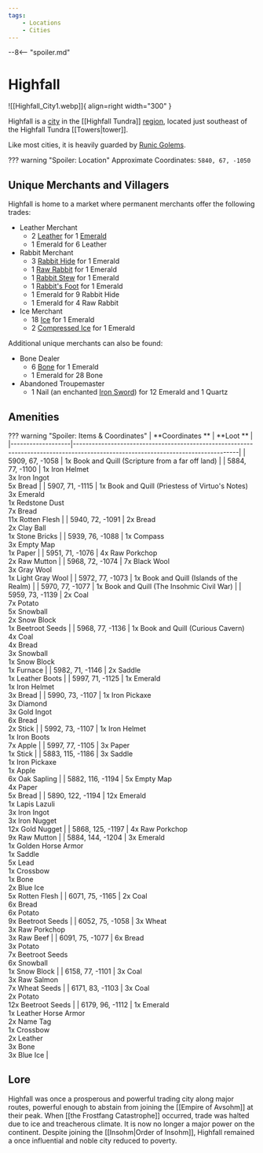 ```yaml
---
tags:
    - Locations
    - Cities
---
```


--8<-- "spoiler.md"

# Highfall

![[Highfall_City1.webp]]{ align=right width="300" }

Highfall is a [city](Cities "wikilink") in the [[Highfall Tundra]] [region](/Regions), located just southeast of the Highfall Tundra [[Towers|tower]].

Like most cities, it is heavily guarded by [Runic Golems](https://minecraft.gamepedia.com/Iron_Golem).

??? warning "Spoiler: Location"
	Approximate Coordinates: `5840, 67, -1050`

## Unique Merchants and Villagers

Highfall is home to a market where permanent merchants offer the
following trades:

- Leather Merchant
    - 2 [Leather](https://minecraft.gamepedia.com/Leather) for 1 [Emerald](https://minecraft.gamepedia.com/Emerald)
    - 1 Emerald for 6 Leather
- Rabbit Merchant
    - 3 [Rabbit Hide](https://minecraft.gamepedia.com/Rabbit_Hide) for 1 Emerald
    - 1 [Raw Rabbit](https://minecraft.gamepedia.com/Raw_Rabbit) for 1 Emerald
    - 1 [Rabbit Stew](https://minecraft.gamepedia.com/Rabbit_Stew) for 1 Emerald
    - 1 [Rabbit's Foot](https://minecraft.gamepedia.com/Rabbit%27s_Foot) for 1 Emerald
    - 1 Emerald for 9 Rabbit Hide
    - 1 Emerald for 4 Raw Rabbit
- Ice Merchant
    - 18 [Ice](https://minecraft.gamepedia.com/Ice) for 1 Emerald
    - 2 [Compressed Ice](https://minecraft.gamepedia.com/Packed_Ice) for 1 Emerald

Additional unique merchants can also be found:

- Bone Dealer
    - 6 [Bone](https://minecraft.gamepedia.com/Bone) for 1 Emerald
    - 1 Emerald for 28 Bone
- Abandoned Troupemaster
    - 1 Nail (an enchanted [Iron Sword](https://minecraft.gamepedia.com/Sword)) for 12 Emerald and 1 Quartz


## Amenities

??? warning "Spoiler: Items & Coordinates"
	| **Coordinates **  | **Loot **                                                                                                                        |
	|-------------------|----------------------------------------------------------------------------------------------------------------------------------|
	| 5909, 67, -1058   | 1x Book and Quill (Scripture from a far off land)                                                                                |
	| 5884, 77, -1100   | 1x Iron Helmet <br>3x Iron Ingot <br>5x Bread                                                                                    |
	| 5907, 71, -1115   | 1x Book and Quill (Priestess of Virtuo's Notes) <br>3x Emerald <br>1x Redstone Dust <br>7x Bread <br>11x Rotten Flesh            |
	| 5940, 72, -1091   | 2x Bread <br>2x Clay Ball <br>1x Stone Bricks                                                                                    |
	| 5939, 76, -1088   | 1x Compass <br>3x Empty Map <br>1x Paper                                                                                         |
	| 5951, 71, -1076   | 4x Raw Porkchop <br>2x Raw Mutton                                                                                                |
	| 5968, 72, -1074   | 7x Black Wool <br>3x Gray Wool <br>1x Light Gray Wool                                                                            |
	| 5972, 77, -1073   | 1x Book and Quill (Islands of the Realm)                                                                                         |
	| 5970, 77, -1077   | 1x Book and Quill (The Insohmic Civil War)                                                                                       |
	| 5959, 73, -1139   | 2x Coal <br>7x Potato <br>5x Snowball <br>2x Snow Block <br>1x Beetroot Seeds                                                    |
	| 5968, 77, -1136   | 1x Book and Quill (Curious Cavern) <br>4x Coal <br>4x Bread <br>3x Snowball <br>1x Snow Block <br>1x Furnace                     |
	| 5982, 71, -1146   | 2x Saddle <br>1x Leather Boots                                                                                                   |
	| 5997, 71, -1125   | 1x Emerald <br>1x Iron Helmet <br>3x Bread                                                                                       |
	| 5990, 73, -1107   | 1x Iron Pickaxe <br>3x Diamond <br>3x Gold Ingot <br>6x Bread <br>2x Stick                                                       |
	| 5992, 73, -1107   | 1x Iron Helmet <br>1x Iron Boots <br>7x Apple                                                                                    |
	| 5997, 77, -1105   | 3x Paper <br>1x Stick                                                                                                            |
	| 5883, 115, -1186  | 3x Saddle <br>1x Iron Pickaxe <br>1x Apple <br>6x Oak Sapling                                                                    |
	| 5882, 116, -1194  | 5x Empty Map <br>4x Paper <br>5x Bread                                                                                           |
	| 5890, 122, -1194  | 12x Emerald <br>1x Lapis Lazuli <br>3x Iron Ingot <br>3x Iron Nugget <br>12x Gold Nugget                                         |
	| 5868, 125, -1197  | 4x Raw Porkchop <br>9x Raw Mutton                                                                                                |
	| 5884, 144, -1204  | 3x Emerald <br>1x Golden Horse Armor <br>1x Saddle <br>5x Lead <br>1x Crossbow <br>1x Bone <br>2x Blue Ice <br>5x Rotten Flesh   |
	| 6071, 75, -1165   | 2x Coal <br>6x Bread <br>6x Potato <br>9x Beetroot Seeds                                                                         |
	| 6052, 75, -1058   | 3x Wheat <br>3x Raw Porkchop <br>3x Raw Beef                                                                                     |
	| 6091, 75, -1077   | 6x Bread <br>3x Potato <br>7x Beetroot Seeds <br>6x Snowball <br>1x Snow Block                                                   |
	| 6158, 77, -1101   | 3x Coal <br>3x Raw Salmon <br>7x Wheat Seeds                                                                                     |
	| 6171, 83, -1103   | 3x Coal <br>2x Potato <br>12x Beetroot Seeds                                                                                     |
	| 6179, 96, -1112   | 1x Emerald <br>1x Leather Horse Armor <br>2x Name Tag <br>1x Crossbow <br>2x Leather <br>3x Bone <br>3x Blue Ice                 |


## Lore

Highfall was once a prosperous and powerful trading city along major routes, powerful enough to abstain from joining the [[Empire of Avsohm]] at their peak. When [[the Frostfang Catastrophe]] occurred, trade was halted due to ice and treacherous climate. It is now no longer a major power on the continent. Despite joining the [[Insohm|Order of Insohm]], Highfall remained a once influential and noble city reduced to poverty.
